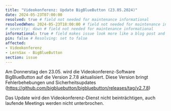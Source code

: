 ```yaml
---
title: "Videokonferenz: Update BigBlueButton (23.05.2024)"
date: 2024-05-23T07:00:00
resolved: true # field not needed for maintenance informational
resolvedWhen: 2024-05-23T18:00:00 # field not needed for maintenance informational
# severity: down # field not needed for maintenance informational
informational: true # field makes issue look more like a blog post and removes any references to downtime length
pin: false # Resolving: set to false
affected:
- Videokonferenz
- LernSax - BigBlueButton
section: issue
---
```


Am Donnerstag den 23.05. wird die Videokonferenz-Software BigBlueButton auf die Version 2.7.8 aktualisiert. Diese Version bringt Fehlerbehebungen und Sicherheitsupdates (https://github.com/bigbluebutton/bigbluebutton/releases/tag/v2.7.8)

Das Update wird den Videokonferenz-Dienst nicht beinträchtigen, auch laufende Meetings werden nicht unterbrochen.
